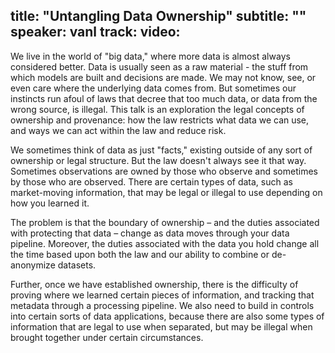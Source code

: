 title: "Untangling Data Ownership"
subtitle: ""
speaker: vanl
track: 
video:
---
We live in the world of "big data," where more data is almost always considered better. Data is usually seen as a raw material - the stuff from which models are built and decisions are made. We may not know, see, or even care where the underlying data comes from. But sometimes our instincts run afoul of laws that decree that too much data, or data from the wrong source, is illegal. This talk is an exploration the legal concepts of ownership and provenance: how the law restricts what data we can use, and ways we can act within the law and reduce risk.

We sometimes think of data as just "facts," existing outside of any sort of ownership or legal structure. But the law doesn't always see it that way. Sometimes observations are owned by those who observe and sometimes by those who are observed. There are certain types of data, such as market-moving information, that may be legal or illegal to use depending on how you learned it. 

The problem is that the boundary of ownership – and the duties associated with protecting that data – change as data moves through your data pipeline. Moreover, the duties associated with the data you hold change all the time based upon both the law and our ability to combine or de-anonymize datasets. 

Further, once we have established ownership, there is the difficulty of proving where we learned certain pieces of information, and tracking that metadata through a processing pipeline. We also need to build in controls into certain sorts of data applications, because there are also some types of information that are legal to use when separated, but may be illegal when brought together under certain circumstances.